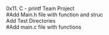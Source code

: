 0x11. C - printf Team Project  
#Add Main.h file with function and struc  
Add Test Directories  
#Add main.c file with functions 
